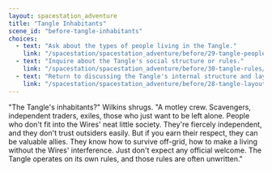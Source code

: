 ```yaml
---
layout: spacestation_adventure
title: "Tangle Inhabitants"
scene_id: "before-tangle-inhabitants"
choices:
  - text: "Ask about the types of people living in the Tangle."
    link: "/spacestation/spacestation_adventure/before/29-tangle-people/"
  - text: "Inquire about the Tangle's social structure or rules."
    link: "/spacestation/spacestation_adventure/before/30-tangle-rules/"
  - text: "Return to discussing the Tangle's internal structure and layout."
    link: "/spacestation/spacestation_adventure/before/28-tangle-layout/"
---
```


"The Tangle's inhabitants?" Wilkins shrugs. "A motley crew. Scavengers, independent traders, exiles, those who just want to be left alone. People who don't fit into the Wires' neat little society. They're fiercely independent, and they don't trust outsiders easily. But if you earn their respect, they can be valuable allies. They know how to survive off-grid, how to make a living without the Wires' interference. Just don't expect any official welcome. The Tangle operates on its own rules, and those rules are often unwritten."
